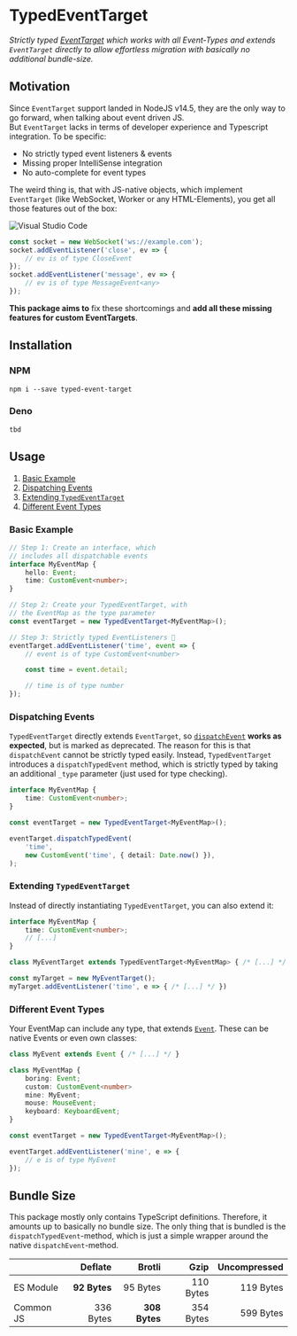 # TypedEventTarget
_Strictly typed [EventTarget](https://developer.mozilla.org/en-US/docs/Web/API/EventTarget) which works with all Event-Types and extends `EventTarget` directly to allow effortless migration with basically no additional bundle-size._

## Motivation
Since `EventTarget` support landed in NodeJS v14.5, they are the only way to go forward, when talking about event driven JS.  
But `EventTarget` lacks in terms of developer experience and Typescript integration. To be specific:
- No strictly typed event listeners & events
- Missing proper IntelliSense integration
- No auto-complete for event types

The weird thing is, that with JS-native objects, which implement `EventTarget` (like WebSocket, Worker or any HTML-Elements), you get all those features out of the box:

![Visual Studio Code](https://user-images.githubusercontent.com/12705416/197210563-c1be6c36-b016-4ef2-9ece-c149294f0bd1.png)

```ts
const socket = new WebSocket('ws://example.com');
socket.addEventListener('close', ev => {
    // ev is of type CloseEvent
});
socket.addEventListener('message', ev => {
    // ev is of type MessageEvent<any>
});
```

**This package aims to** fix these shortcomings and **add all these missing features for custom EventTargets**.

## Installation

### NPM
```
npm i --save typed-event-target
```

### Deno
```
tbd
```

## Usage

1. [Basic Example](#basic-example)
1. [Dispatching Events](#dispatching-events)
1. [Extending `TypedEventTarget`](#extending-typedeventtarget)
1. [Different Event Types](#different-event-types)

### Basic Example
```ts
// Step 1: Create an interface, which
// includes all dispatchable events
interface MyEventMap {
    hello: Event;
    time: CustomEvent<number>;
}

// Step 2: Create your TypedEventTarget, with
// the EventMap as the type parameter
const eventTarget = new TypedEventTarget<MyEventMap>();

// Step 3: Strictly typed EventListeners 🎉
eventTarget.addEventListener('time', event => {
    // event is of type CustomEvent<number>

    const time = event.detail;

    // time is of type number
});

```

### Dispatching Events
`TypedEventTarget` directly extends `EventTarget`, so [`dispatchEvent`](https://developer.mozilla.org/en-US/docs/Web/API/EventTarget/dispatchEvent) **works as expected**, but is marked as deprecated. The reason for this is that `dispatchEvent` cannot be strictly typed easily. Instead, `TypedEventTarget` introduces a `dispatchTypedEvent` method, which is strictly typed by taking an additional `_type` parameter (just used for type checking).

```ts
interface MyEventMap {
    time: CustomEvent<number>;
}

const eventTarget = new TypedEventTarget<MyEventMap>();

eventTarget.dispatchTypedEvent(
    'time',
    new CustomEvent('time', { detail: Date.now() }),
);
```

### Extending `TypedEventTarget`
Instead of directly instantiating `TypedEventTarget`, you can also extend it:
```ts
interface MyEventMap {
    time: CustomEvent<number>;
    // [...]
}

class MyEventTarget extends TypedEventTarget<MyEventMap> { /* [...] */ }

const myTarget = new MyEventTarget();
myTarget.addEventListener('time', e => { /* [...] */ })
```

### Different Event Types
Your EventMap can include any type, that extends [`Event`](https://developer.mozilla.org/en-US/docs/Web/API/Event). These can be native Events or even own classes:
```ts
class MyEvent extends Event { /* [...] */ }

class MyEventMap {
    boring: Event;
    custom: CustomEvent<number>
    mine: MyEvent;
    mouse: MouseEvent;
    keyboard: KeyboardEvent;
}

const eventTarget = new TypedEventTarget<MyEventMap>();

eventTarget.addEventListener('mine', e => {
    // e is of type MyEvent
});
```

## Bundle Size

This package mostly only contains TypeScript definitions. Therefore, it amounts up to basically no bundle size. The only thing that is bundled is the `dispatchTypedEvent`-method, which is just a simple wrapper around the native `dispatchEvent`-method.

||Deflate|Brotli|Gzip|Uncompressed|
|---|---:|---:|---:|---:|
|ES Module|**92 Bytes**|95 Bytes|110 Bytes|119 Bytes|
|Common JS|336 Bytes|**308 Bytes**|354 Bytes|599 Bytes|
